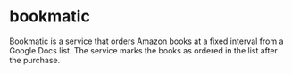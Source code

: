 # bookmatic
Bookmatic is a service that orders Amazon books at a fixed interval from a Google Docs list. The service marks the books as ordered in the list after the purchase.
